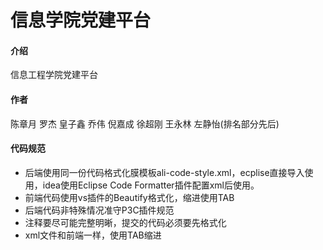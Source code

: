 # 信息学院党建平台

#### 介绍
信息工程学院党建平台

#### 作者

陈章月 罗杰 皇子鑫 乔伟 倪嘉成 徐超刚 王永林 左静怡(排名部分先后)

#### 代码规范

 - 后端使用同一份代码格式化膜模板ali-code-style.xml，ecplise直接导入使用，idea使用Eclipse Code Formatter插件配置xml后使用。
 - 前端代码使用vs插件的Beautify格式化，缩进使用TAB
 - 后端代码非特殊情况准守P3C插件规范
 - 注释要尽可能完整明晰，提交的代码必须要先格式化
 - xml文件和前端一样，使用TAB缩进

